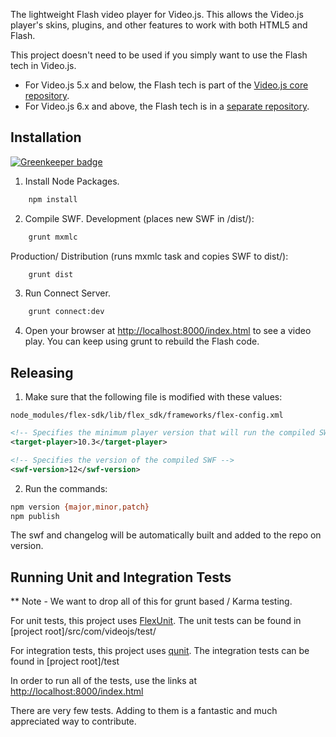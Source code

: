 The lightweight Flash video player for Video.js. This allows the Video.js player's skins, plugins, and other features to work with both HTML5 and Flash.

This project doesn't need to be used if you simply want to use the Flash tech in Video.js.

- For Video.js 5.x and below, the Flash tech is part of the [Video.js core repository](https://github.com/videojs/video.js).
- For Video.js 6.x and above, the Flash tech is in a [separate repository](https://github.com/videojs/videojs-flash).

## Installation

[![Greenkeeper badge](https://badges.greenkeeper.io/videojs/video-js-swf.svg)](https://greenkeeper.io/)

1. Install Node Packages.
```bash
    npm install
   ```
2. Compile SWF.
Development (places new SWF in /dist/):
```bash
    grunt mxmlc
   ```
Production/ Distribution (runs mxmlc task and copies SWF to dist/):
```bash
    grunt dist
   ```
3. Run Connect Server.
```bash
    grunt connect:dev
```
4. Open your browser at [http://localhost:8000/index.html](http://localhost:8000/index.html) to see a video play.  You can keep using grunt to rebuild the Flash code.

## Releasing

1. Make sure that the following file is modified with these values:

```
node_modules/flex-sdk/lib/flex_sdk/frameworks/flex-config.xml
```

```xml
<!-- Specifies the minimum player version that will run the compiled SWF. -->
<target-player>10.3</target-player>

<!-- Specifies the version of the compiled SWF -->
<swf-version>12</swf-version>
```

2. Run the commands:
```sh
npm version {major,minor,patch}
npm publish
```
The swf and changelog will be automatically built and added to the repo on version.

## Running Unit and Integration Tests

** Note - We want to drop all of this for grunt based / Karma testing.

For unit tests, this project uses [FlexUnit](http://flexunit.org/). The unit tests can be found in [project root]/src/com/videojs/test/

For integration tests, this project uses [qunit](http://qunitjs.com/). The integration tests can be found in [project root]/test

In order to run all of the tests, use the links at  [http://localhost:8000/index.html](http://localhost:8000/index.html)

There are very few tests.  Adding to them is a fantastic and much appreciated way to contribute.
